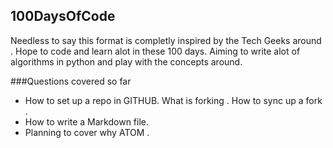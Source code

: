  100DaysOfCode
--------------------
Needless to say this format is completly inspired by the Tech Geeks around . Hope to code and learn alot in these 100 days.
Aiming to write alot of algorithms in python and play with the concepts around.

###Questions covered so far
* How to set up a repo in GITHUB. What is forking . How to sync up a fork .
* How to write a Markdown file.
* Planning to cover why ATOM .